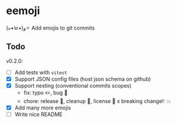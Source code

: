 # eemoji

(๑•̀ㅂ•́)و✧ Add emojis to git commits

## Todo

v0.2.0:

- [ ] Add tests with `vitest`
- [x] Support JSON config files (host json schema on github)
- [x] Support nesting (conventional commits scopes)
  - fix: typo ✏️, bug 🐛
  - chore: release 🔖, cleanup 🧹, license 📜
  x breaking change!: 💥
- [x] Add many more emojis
- [ ] Write nice README
